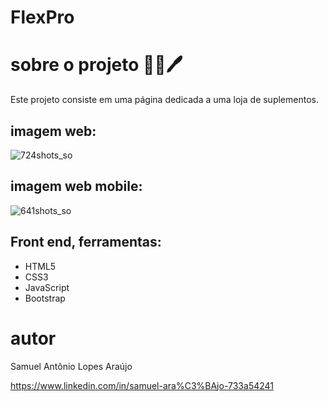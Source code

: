 # FlexPro

# sobre o projeto 💪🏻🖊️

Este projeto consiste em uma página dedicada a uma loja de suplementos.

## imagem web:
![724shots_so](https://github.com/lopppes/FlexPro/assets/109006648/d1aec7ac-9d3d-47b1-b9ff-3f89a02a7b7e)

## imagem web mobile:
![641shots_so](https://github.com/lopppes/FlexPro/assets/109006648/f2381844-c8db-439d-b1c2-fc4f1442f5c5)


## Front end, ferramentas:
* HTML5
* CSS3
* JavaScript
* Bootstrap

# autor

Samuel Antônio Lopes Araújo

https://www.linkedin.com/in/samuel-ara%C3%BAjo-733a54241 

